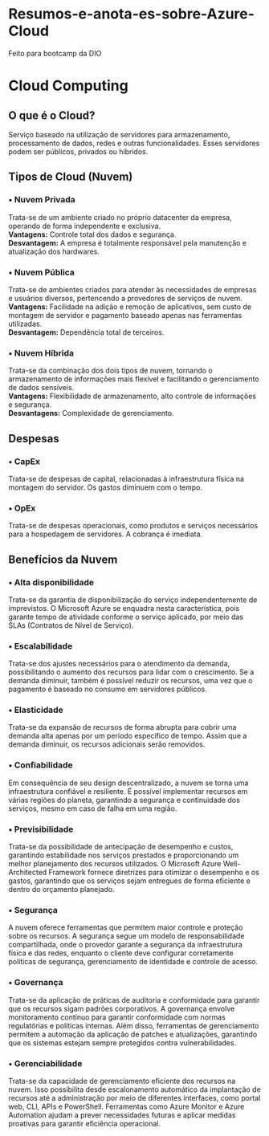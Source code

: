 # Resumos-e-anota-es-sobre-Azure-Cloud
Feito para bootcamp da DIO
# Cloud Computing

## O que é o Cloud?
Serviço baseado na utilização de servidores para armazenamento, processamento de dados, redes e outras funcionalidades. Esses servidores podem ser públicos, privados ou híbridos.

## Tipos de Cloud (Nuvem)
### • Nuvem Privada
Trata-se de um ambiente criado no próprio datacenter da empresa, operando de forma independente e exclusiva.  
**Vantagens:** Controle total dos dados e segurança.  
**Desvantagem:** A empresa é totalmente responsável pela manutenção e atualização dos hardwares.

### • Nuvem Pública
Trata-se de ambientes criados para atender às necessidades de empresas e usuários diversos, pertencendo a provedores de serviços de nuvem.  
**Vantagens:** Facilidade na adição e remoção de aplicativos, sem custo de montagem de servidor e pagamento baseado apenas nas ferramentas utilizadas.  
**Desvantagem:** Dependência total de terceiros.

### • Nuvem Híbrida
Trata-se da combinação dos dois tipos de nuvem, tornando o armazenamento de informações mais flexível e facilitando o gerenciamento de dados sensíveis.  
**Vantagens:** Flexibilidade de armazenamento, alto controle de informações e segurança.  
**Desvantagens:** Complexidade de gerenciamento.

## Despesas
### • CapEx
Trata-se de despesas de capital, relacionadas à infraestrutura física na montagem do servidor. Os gastos diminuem com o tempo.

### • OpEx
Trata-se de despesas operacionais, como produtos e serviços necessários para a hospedagem de servidores. A cobrança é imediata.

## Benefícios da Nuvem
### • Alta disponibilidade
Trata-se da garantia de disponibilização do serviço independentemente de imprevistos. O Microsoft Azure se enquadra nesta característica, pois garante tempo de atividade conforme o serviço aplicado, por meio das SLAs (Contratos de Nível de Serviço).

### • Escalabilidade
Trata-se dos ajustes necessários para o atendimento da demanda, possibilitando o aumento dos recursos para lidar com o crescimento. Se a demanda diminuir, também é possível reduzir os recursos, uma vez que o pagamento é baseado no consumo em servidores públicos.

### • Elasticidade
Trata-se da expansão de recursos de forma abrupta para cobrir uma demanda alta apenas por um período específico de tempo. Assim que a demanda diminuir, os recursos adicionais serão removidos.

### • Confiabilidade
Em consequência de seu design descentralizado, a nuvem se torna uma infraestrutura confiável e resiliente. É possível implementar recursos em várias regiões do planeta, garantindo a segurança e continuidade dos serviços, mesmo em caso de falha em uma região.

### • Previsibilidade
Trata-se da possibilidade de antecipação de desempenho e custos, garantindo estabilidade nos serviços prestados e proporcionando um melhor planejamento dos recursos utilizados. O Microsoft Azure Well-Architected Framework fornece diretrizes para otimizar o desempenho e os gastos, garantindo que os serviços sejam entregues de forma eficiente e dentro do orçamento planejado.

### • Segurança
A nuvem oferece ferramentas que permitem maior controle e proteção sobre os recursos. A segurança segue um modelo de responsabilidade compartilhada, onde o provedor garante a segurança da infraestrutura física e das redes, enquanto o cliente deve configurar corretamente políticas de segurança, gerenciamento de identidade e controle de acesso.

### • Governança
Trata-se da aplicação de práticas de auditoria e conformidade para garantir que os recursos sigam padrões corporativos. A governança envolve monitoramento contínuo para garantir conformidade com normas regulatórias e políticas internas. Além disso, ferramentas de gerenciamento permitem a automação da aplicação de patches e atualizações, garantindo que os sistemas estejam sempre protegidos contra vulnerabilidades.

### • Gerenciabilidade
Trata-se da capacidade de gerenciamento eficiente dos recursos na nuvem. Isso possibilita desde escalonamento automático da implantação de recursos até a administração por meio de diferentes interfaces, como portal web, CLI, APIs e PowerShell. Ferramentas como Azure Monitor e Azure Automation ajudam a prever necessidades futuras e aplicar medidas proativas para garantir eficiência operacional.

